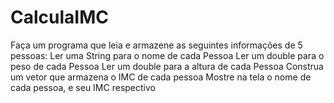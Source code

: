 # CalculaIMC
Faça um programa que leia e armazene as seguintes informações de 5 pessoas:  Ler uma String para o nome de cada Pessoa  Ler um double para o peso de cada Pessoa  Ler um double para a altura de cada Pessoa  Construa um vetor que armazena o IMC de cada pessoa  Mostre na tela o nome de cada pessoa, e seu IMC respectivo
